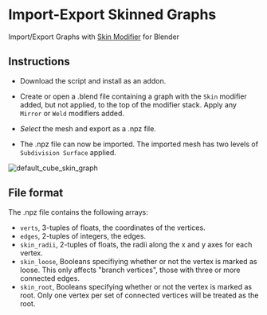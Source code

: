 # Import-Export Skinned Graphs

Import/Export Graphs with [Skin Modifier](
https://docs.blender.org/manual/en/latest/modeling/modifiers/generate/skin.html) for Blender


## Instructions

- Download the script and install as an addon.

- Create or open a .blend file containing a graph with the `Skin` modifier added, but not applied, to the top of the modifier stack. Apply any `Mirror` or `Weld` modifiers added.

- *Select* the mesh and export as a .npz file.

- The .npz file can now be imported. The imported mesh has two levels of `Subdivision Surface`  applied.

![default_cube_skin_graph](https://user-images.githubusercontent.com/16606427/196298264-fed42b9f-ccc1-441a-a54a-98e50b6cd710.png)

## File format

The .npz file contains the following arrays:

- `verts`, 3-tuples of floats, the coordinates of the vertices.
- `edges`, 2-tuples of integers, the edges.
- `skin_radii`, 2-tuples of floats, the radii along the x and y axes for each vertex.
- `skin_loose`, Booleans specifiying whether or not the vertex is marked as loose. This only affects "branch vertices", those with three or more connected edges.
- `skin_root`, Booleans specifying whether or not the vertex is marked as root. Only one vertex per set of connected vertices will be treated as the root.
